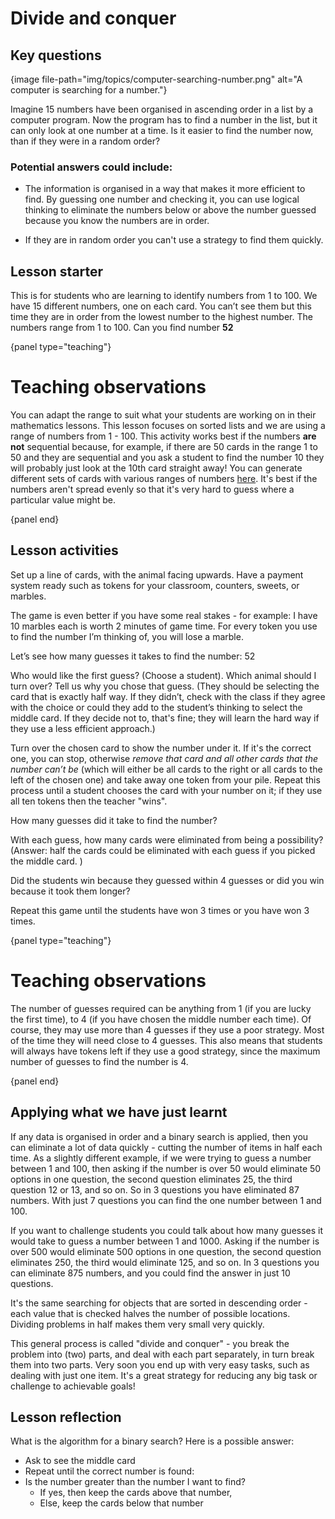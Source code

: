 # Divide and conquer

## Key questions

{image file-path="img/topics/computer-searching-number.png" alt="A computer is searching for a number."}

Imagine 15 numbers have been organised in ascending order in a list by a computer program. Now the program has to find a number in the list, but it can only look at one number at a time. Is it easier to find the number now, than if they were in a random order?

### Potential answers could include:

- The information is organised in a way that makes it more efficient to find. By guessing one number and checking it, you can use logical thinking to eliminate the numbers below or above the number guessed because you know the numbers are in order.

- If they are in random order you can't use a strategy to find them quickly.

## Lesson starter

This is for students who are learning to identify numbers from 1 to 100. We have 15 different numbers, one on each card. You can’t see them but this time they are in order from the lowest number to the highest number. The numbers range from 1 to 100. Can you find number **52**

{panel type="teaching"}

# Teaching observations

You can adapt the range to suit what your students are working on in their mathematics lessons. This lesson focuses on sorted lists and we are using a range of numbers from 1 - 100. This activity works best if the numbers **are not** sequential because, for example, if there are 50 cards in the range 1 to 50 and they are sequential and you ask a student to find the number 10 they will probably just look at the 10th card straight away! You can generate different sets of cards with various ranges of numbers [here]('resources:resource' 'searching-cards'). It's best if the numbers aren't spread evenly so that it's very hard to guess where a particular value might be.

{panel end}

## Lesson activities

Set up a line of cards, with the animal facing upwards. Have a payment system ready such as tokens for your classroom, counters, sweets, or marbles.

The game is even better if you have some real stakes - for example: I have 10 marbles each is worth 2 minutes of game time. For every token you use to find the number I’m thinking of, you will lose a marble.

Let’s see how many guesses it takes to find the number: 52

Who would like the first guess? (Choose a student). Which animal should I turn over? Tell us why you chose that guess. (They should be selecting the card that is exactly half way. If they didn’t, check with the class if they agree with the choice or could they add to the student’s thinking to select the middle card. If they decide not to, that's fine; they will learn the hard way if they use a less efficient approach.)

Turn over the chosen card to show the number under it. If it's the correct one, you can stop, otherwise *remove that card and all other cards that the number can’t be* (which will either be all cards to the right or all cards to the left of the chosen one) and take away one token from your pile. Repeat this process until a student chooses the card with your number on it; if they use all ten tokens then the teacher "wins".

How many guesses did it take to find the number?

With each guess, how many cards were eliminated from being a possibility? (Answer: half the cards could be eliminated with each guess if you picked the middle card. )

Did the students win because they guessed within 4 guesses or did you win because it took them longer?

Repeat this game until the students have won 3 times or you have won 3 times.

{panel type="teaching"}

# Teaching observations

The number of guesses required can be anything from 1 (if you are lucky the first time), to 4 (if you have chosen the middle number each time). Of course, they may use more than 4 guesses if they use a poor strategy. Most of the time they will need close to 4 guesses. This also means that students will always have tokens left if they use a good strategy, since the maximum number of guesses to find the number is 4.

{panel end}

## Applying what we have just learnt

If any data is organised in order and a binary search is applied, then you can eliminate a lot of data quickly - cutting the number of items in half each time. As a slightly different example, if we were trying to guess a number between 1 and 100, then asking if the number is over 50 would eliminate 50 options in one question, the second question eliminates 25, the third question 12 or 13, and so on. So in 3 questions you have eliminated 87 numbers. With just 7 questions you can find the one number between 1 and 100.

If you want to challenge students you could talk about how many guesses it would take to guess a number between 1 and 1000. Asking if the number is over 500 would eliminate 500 options in one question, the second question eliminates 250, the third would eliminate 125, and so on. In 3 questions you can eliminate 875 numbers, and you could find the answer in just 10 questions.

It's the same searching for objects that are sorted in descending order - each value that is checked halves the number of possible locations. Dividing problems in half makes them very small very quickly.

This general process is called "divide and conquer" - you break the problem into (two) parts, and deal with each part separately, in turn break them into two parts. Very soon you end up with very easy tasks, such as dealing with just one item. It's a great strategy for reducing any big task or challenge to achievable goals!

## Lesson reflection

What is the algorithm for a binary search? Here is a possible answer:

- Ask to see the middle card
- Repeat until the correct number is found: 
- Is the number greater than the number I want to find? 
    - If yes, then keep the cards above that number,
    - Else, keep the cards below that number